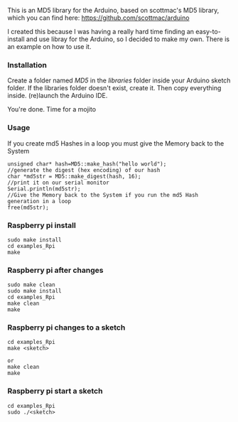 This is an MD5 library for the Arduino, based on scottmac's MD5 library, which you can find here:
https://github.com/scottmac/arduino

I created this because I was having a really hard time finding an easy-to-install and use libray for the Arduino,
so I decided to make my own. There is an example on how to use it.

### Installation
Create a folder named _MD5_ in the _libraries_ folder inside your Arduino sketch folder. If the
libraries folder doesn't exist, create it. Then copy everything inside. (re)launch the Arduino IDE.

You're done. Time for a mojito

### Usage

If you create md5 Hashes in a loop you must give the Memory back to the System 
```
unsigned char* hash=MD5::make_hash("hello world");
//generate the digest (hex encoding) of our hash
char *md5str = MD5::make_digest(hash, 16);
//print it on our serial monitor
Serial.println(md5str);
//Give the Memory back to the System if you run the md5 Hash generation in a loop
free(md5str);
```

### Raspberry  pi install
```
sudo make install
cd examples_Rpi
make
```

### Raspberry pi after changes
```
sudo make clean
sudo make install
cd examples_Rpi
make clean
make
```

### Raspberry pi changes to a sketch
```
cd examples_Rpi
make <sketch>

or 
make clean
make
```

### Raspberry pi start a sketch
```
cd examples_Rpi
sudo ./<sketch>
```
